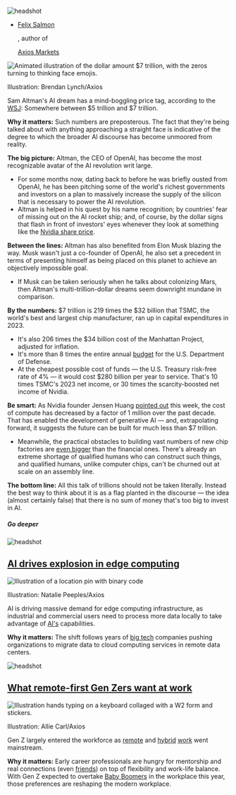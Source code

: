 ![headshot](https://www.axios.com/_next/image?url=https%3A%2F%2Fimages.axios.com%2Fmmy34Pa5mOREcOzm4_fT8TORQe4%3D%2F0x0%3A328x328%2F52x0%2F2020%2F05%2F01%2F1588371216887.jpg&w=320&q=75)

-   [Felix Salmon](https://www.axios.com/authors/fsalmon)
    
    , author of
    
    [Axios Markets](https://www.axios.com/newsletters/axios-markets)

![Animated illustration of the dollar amount $7 trillion, with the zeros turning to thinking face emojis.](https://images.axios.com/AbNQatnXEY3wMcxXGfm4KtvGzro=/0x0:0x0/1920x1080/filters:no_upscale()/2024/02/15/1708020570290.gif?w=1920)

Illustration: Brendan Lynch/Axios

Sam Altman's AI dream has a mind-boggling price tag, according to the [WSJ](https://www.wsj.com/tech/ai/sam-altman-seeks-trillions-of-dollars-to-reshape-business-of-chips-and-ai-89ab3db0?st=n34hnt5fu7opgjv&reflink=article_copyURL_share): Somewhere between $5 trillion and $7 trillion.

**Why it matters:** Such numbers are preposterous. The fact that they're being talked about with anything approaching a straight face is indicative of the degree to which the broader AI discourse has become unmoored from reality.

**The big picture:** Altman, the CEO of OpenAI, has become the most recognizable avatar of the AI revolution writ large.

-   For some months now, dating back to before he was briefly ousted from OpenAI, he has been pitching some of the world's richest governments and investors on a plan to massively increase the supply of the silicon that is necessary to power the AI revolution.
-   Altman is helped in his quest by his name recognition; by countries' fear of missing out on the AI rocket ship; and, of course, by the dollar signs that flash in front of investors' eyes whenever they look at something like the [Nvidia share price](https://www.axios.com/2024/02/18/nvidia-stock-amazon).

**Between the lines:** Altman has also benefited from Elon Musk blazing the way. Musk wasn't just a co-founder of OpenAI, he also set a precedent in terms of presenting himself as being placed on this planet to achieve an objectively impossible goal.

-   If Musk can be taken seriously when he talks about colonizing Mars, then Altman's multi-trillion-dollar dreams seem downright mundane in comparison.

**By the numbers:** $7 trillion is 219 times the $32 billion that TSMC, the world's best and largest chip manufacturer, ran up in capital expenditures in 2023.

-   It's also 206 times the $34 billion cost of the Manhattan Project, adjusted for inflation.
-   It's more than 8 times the entire annual [budget](https://comptroller.defense.gov/Portals/45/Documents/defbudget/FY2024/FY2024_Budget_Request_Overview_Book.pdf) for the U.S. Department of Defense.
-   At the cheapest possible cost of funds — the U.S. Treasury risk-free rate of 4% — it would cost $280 billion per year to service. That's 10 times TSMC's 2023 net income, or 30 times the scarcity-boosted net income of Nvidia.

**Be smart:** As Nvidia founder Jensen Huang [pointed out](https://www.youtube.com/watch?v=8Pm2xEViNIo) this week, the cost of compute has decreased by a factor of 1 million over the past decade. That has enabled the development of generative AI — and, extrapolating forward, it suggests the future can be built for much less than $7 trillion.

-   Meanwhile, the practical obstacles to building vast numbers of new chip factories are [even bigger](https://www.wsj.com/tech/ai/sam-altmans-vision-to-remake-the-chip-industry-needs-more-than-money-1dc0678a) than the financial ones. There's already an extreme shortage of qualified humans who can construct such things, and qualified humans, unlike computer chips, can't be churned out at scale on an assembly line.

**The bottom line:** All this talk of trillions should not be taken literally. Instead the best way to think about it is as a flag planted in the discourse — the idea (almost certainly false) that there is no sum of money that's too big to invest in AI.

##### Go deeper

![headshot](https://www.axios.com/_next/image?url=https%3A%2F%2Fimages.axios.com%2FIwpsoYURdISnKbaGVgbcStFJ_Ok%3D%2F52x0%2Fsmart%2F2023%2F08%2F15%2F1692131293899.png&w=320&q=75)

## [AI drives explosion in edge computing](https://www.axios.com/2024/02/16/ai-edge-computing-5g)

![Illustration of a location pin with binary code](https://images.axios.com/ZycHVFwkwTN9_1I_qfq7AUwh168=/0x0:1920x1080/1920x1080/2024/02/15/1708037676809.jpg?w=1920)

Illustration: Natalie Peeples/Axios

AI is driving massive demand for edge computing infrastructure, as industrial and commercial users need to process more data locally to take advantage of [AI's](https://www.axios.com/technology/automation-and-ai) capabilities.

**Why it matters:** The shift follows years of [big tech](https://www.axios.com/technology/big-tech) companies pushing organizations to migrate data to cloud computing services in remote data centers.

![headshot](https://www.axios.com/_next/image?url=https%3A%2F%2Fimages.axios.com%2F6JZWzGOoeEZJ6gZBTRQI-H9aRTc%3D%2F52x0%2Fsmart%2F2023%2F09%2F05%2F1693924075787.jpg&w=320&q=75)

## [What remote-first Gen Zers want at work](https://www.axios.com/2024/02/17/gen-z-remote-work-flexibility-career-opportunities)

![Illustration hands typing on a keyboard collaged with a W2 form and stickers.](https://images.axios.com/3CHCPmmYzdrpUDPPEIDcs93IeTs=/0x0:1920x1080/1920x1080/2024/02/15/1708006794449.jpg?w=1920)

Illustration: Allie Carl/Axios

Gen Z largely entered the workforce as [remote](https://www.axios.com/2024/01/23/remote-work-productivity-wfh-report) and [hybrid](https://www.axios.com/2023/12/06/wfh-work-from-home-decline) [work](https://www.axios.com/2023/09/16/work-from-home-offices-remote-work-census) went mainstream.

**Why it matters:** Early career professionals are hungry for mentorship and real connections (even [friends](https://www.nytimes.com/2022/07/14/business/work-friends.html)) on top of flexibility and work-life balance. With Gen Z expected to overtake [Baby Boomers](https://www.axios.com/2023/11/22/gen-z-boomers-work-census-data) in the workplace this year, those preferences are reshaping the modern workplace.